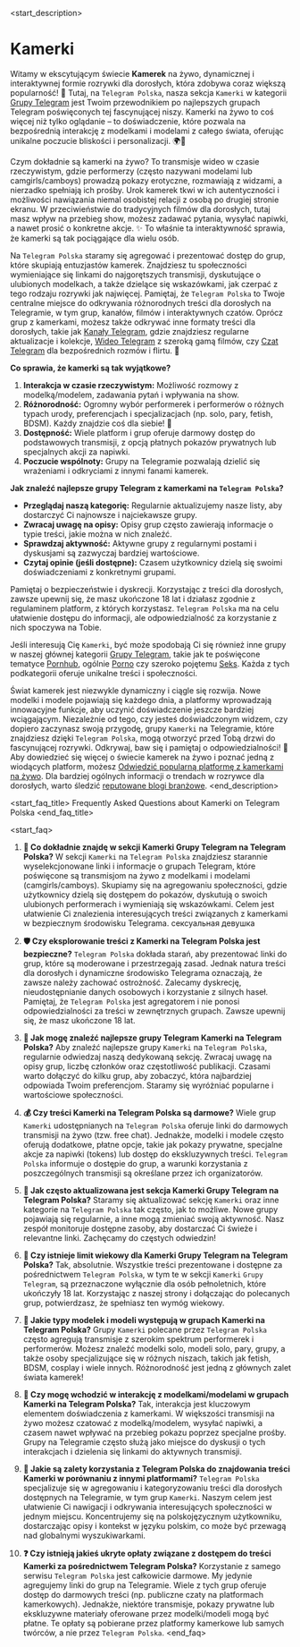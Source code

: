 <start_description>
# Kamerki

Witamy w ekscytującym świecie **Kamerek** na żywo, dynamicznej i interaktywnej formie rozrywki dla dorosłych, która zdobywa coraz większą popularność! 🔞 Tutaj, na `Telegram Polska`, nasza sekcja `Kamerki` w kategorii [Grupy Telegram](/grupy/) jest Twoim przewodnikiem po najlepszych grupach Telegram poświęconych tej fascynującej niszy. Kamerki na żywo to coś więcej niż tylko oglądanie – to doświadczenie, które pozwala na bezpośrednią interakcję z modelkami i modelami z całego świata, oferując unikalne poczucie bliskości i personalizacji. 🌍💬

Czym dokładnie są kamerki na żywo? To transmisje wideo w czasie rzeczywistym, gdzie performerzy (często nazywani modelami lub camgirls/camboys) prowadzą pokazy erotyczne, rozmawiają z widzami, a nierzadko spełniają ich prośby. Urok kamerek tkwi w ich autentyczności i możliwości nawiązania niemal osobistej relacji z osobą po drugiej stronie ekranu. W przeciwieństwie do tradycyjnych filmów dla dorosłych, tutaj masz wpływ na przebieg show, możesz zadawać pytania, wysyłać napiwki, a nawet prosić o konkretne akcje. ✨ To właśnie ta interaktywność sprawia, że kamerki są tak pociągające dla wielu osób.

Na `Telegram Polska` staramy się agregować i prezentować dostęp do grup, które skupiają entuzjastów kamerek. Znajdziesz tu społeczności wymieniające się linkami do najgorętszych transmisji, dyskutujące o ulubionych modelkach, a także dzielące się wskazówkami, jak czerpać z tego rodzaju rozrywki jak najwięcej. Pamiętaj, że `Telegram Polska` to Twoje centralne miejsce do odkrywania różnorodnych treści dla dorosłych na Telegramie, w tym grup, kanałów, filmów i interaktywnych czatów. Oprócz grup z kamerkami, możesz także odkrywać inne formaty treści dla dorosłych, takie jak [Kanały Telegram](/kanaly/), gdzie znajdziesz regularne aktualizacje i kolekcje, [Wideo Telegram](/wideo/) z szeroką gamą filmów, czy [Czat Telegram](/czat/) dla bezpośrednich rozmów i flirtu. 🚀

**Co sprawia, że kamerki są tak wyjątkowe?**
1.  **Interakcja w czasie rzeczywistym:** Możliwość rozmowy z modelką/modelem, zadawania pytań i wpływania na show.
2.  **Różnorodność:** Ogromny wybór performerek i performerów o różnych typach urody, preferencjach i specjalizacjach (np. solo, pary, fetish, BDSM). Każdy znajdzie coś dla siebie! 🍑
3.  **Dostępność:** Wiele platform i grup oferuje darmowy dostęp do podstawowych transmisji, z opcją płatnych pokazów prywatnych lub specjalnych akcji za napiwki.
4.  **Poczucie wspólnoty:** Grupy na Telegramie pozwalają dzielić się wrażeniami i odkryciami z innymi fanami kamerek.

**Jak znaleźć najlepsze grupy Telegram z kamerkami na `Telegram Polska`?**
*   **Przeglądaj naszą kategorię:** Regularnie aktualizujemy nasze listy, aby dostarczyć Ci najnowsze i najciekawsze grupy.
*   **Zwracaj uwagę na opisy:** Opisy grup często zawierają informacje o typie treści, jakie można w nich znaleźć.
*   **Sprawdzaj aktywność:** Aktywne grupy z regularnymi postami i dyskusjami są zazwyczaj bardziej wartościowe.
*   **Czytaj opinie (jeśli dostępne):** Czasem użytkownicy dzielą się swoimi doświadczeniami z konkretnymi grupami.

Pamiętaj o bezpieczeństwie i dyskrecji. Korzystając z treści dla dorosłych, zawsze upewnij się, że masz ukończone 18 lat i działasz zgodnie z regulaminem platform, z których korzystasz. `Telegram Polska` ma na celu ułatwienie dostępu do informacji, ale odpowiedzialność za korzystanie z nich spoczywa na Tobie.

Jeśli interesują Cię `Kamerki`, być może spodobają Ci się również inne grupy w naszej głównej kategorii [Grupy Telegram](/grupy/), takie jak te poświęcone tematyce [Pornhub](/grupy/pornhub/), ogólnie [Porno](/grupy/porno/) czy szeroko pojętemu [Seks](/grupy/seks/). Każda z tych podkategorii oferuje unikalne treści i społeczności.

Świat kamerek jest niezwykle dynamiczny i ciągle się rozwija. Nowe modelki i modele pojawiają się każdego dnia, a platformy wprowadzają innowacyjne funkcje, aby uczynić doświadczenie jeszcze bardziej wciągającym. Niezależnie od tego, czy jesteś doświadczonym widzem, czy dopiero zaczynasz swoją przygodę, grupy `Kamerki` na Telegramie, które znajdziesz dzięki `Telegram Polska`, mogą otworzyć przed Tobą drzwi do fascynującej rozrywki. Odkrywaj, baw się i pamiętaj o odpowiedzialności! 🌟 Aby dowiedzieć się więcej o świecie kamerek na żywo i poznać jedną z wiodących platform, możesz [Odwiedzić popularną platformę z kamerkami na żywo](https://chaturbate.com). Dla bardziej ogólnych informacji o trendach w rozrywce dla dorosłych, warto śledzić [reputowane blogi branżowe](https://avn.com/business).
<end_description>

<start_faq_title>
Frequently Asked Questions about Kamerki on Telegram Polska
<end_faq_title>

<start_faq>
1. **🤔 Co dokładnie znajdę w sekcji Kamerki Grupy Telegram na Telegram Polska?**
W sekcji `Kamerki` na `Telegram Polska` znajdziesz starannie wyselekcjonowane linki i informacje o grupach Telegram, które poświęcone są transmisjom na żywo z modelkami i modelami (camgirls/camboys). Skupiamy się na agregowaniu społeczności, gdzie użytkownicy dzielą się dostępem do pokazów, dyskutują o swoich ulubionych performerach i wymieniają się wskazówkami. Celem jest ułatwienie Ci znalezienia interesujących treści związanych z kamerkami w bezpiecznym środowisku Telegrama.  сексуальная девушка

2. **🛡️ Czy eksplorowanie treści z Kamerki na Telegram Polska jest bezpieczne?**
`Telegram Polska` dokłada starań, aby prezentować linki do grup, które są moderowane i przestrzegają zasad. Jednak natura treści dla dorosłych i dynamiczne środowisko Telegrama oznaczają, że zawsze należy zachować ostrożność. Zalecamy dyskrecję, nieudostępnianie danych osobowych i korzystanie z silnych haseł. Pamiętaj, że `Telegram Polska` jest agregatorem i nie ponosi odpowiedzialności za treści w zewnętrznych grupach. Zawsze upewnij się, że masz ukończone 18 lat.

3. **🚀 Jak mogę znaleźć najlepsze grupy Telegram Kamerki na Telegram Polska?**
Aby znaleźć najlepsze grupy `Kamerki` na `Telegram Polska`, regularnie odwiedzaj naszą dedykowaną sekcję. Zwracaj uwagę na opisy grup, liczbę członków oraz częstotliwość publikacji. Czasami warto dołączyć do kilku grup, aby zobaczyć, która najbardziej odpowiada Twoim preferencjom. Staramy się wyróżniać popularne i wartościowe społeczności.

4. **💰 Czy treści Kamerki na Telegram Polska są darmowe?**
Wiele grup `Kamerki` udostępnianych na `Telegram Polska` oferuje linki do darmowych transmisji na żywo (tzw. free chat). Jednakże, modelki i modele często oferują dodatkowe, płatne opcje, takie jak pokazy prywatne, specjalne akcje za napiwki (tokens) lub dostęp do ekskluzywnych treści. `Telegram Polska` informuje o dostępie do grup, a warunki korzystania z poszczególnych transmisji są określane przez ich organizatorów.

5. **🔄 Jak często aktualizowana jest sekcja Kamerki Grupy Telegram na Telegram Polska?**
Staramy się aktualizować sekcję `Kamerki` oraz inne kategorie na `Telegram Polska` tak często, jak to możliwe. Nowe grupy pojawiają się regularnie, a inne mogą zmieniać swoją aktywność. Nasz zespół monitoruje dostępne zasoby, aby dostarczać Ci świeże i relevantne linki. Zachęcamy do częstych odwiedzin!

6. **🔞 Czy istnieje limit wiekowy dla Kamerki Grupy Telegram na Telegram Polska?**
Tak, absolutnie. Wszystkie treści prezentowane i dostępne za pośrednictwem `Telegram Polska`, w tym te w sekcji `Kamerki` `Grupy Telegram`, są przeznaczone wyłącznie dla osób pełnoletnich, które ukończyły 18 lat. Korzystając z naszej strony i dołączając do polecanych grup, potwierdzasz, że spełniasz ten wymóg wiekowy.

7. **💃 Jakie typy modelek i modeli występują w grupach Kamerki na Telegram Polska?**
Grupy `Kamerki` polecane przez `Telegram Polska` często agregują transmisje z szerokim spektrum performerek i performerów. Możesz znaleźć modelki solo, modeli solo, pary, grupy, a także osoby specjalizujące się w różnych niszach, takich jak fetish, BDSM, cosplay i wiele innych. Różnorodność jest jedną z głównych zalet świata kamerek!

8. **💬 Czy mogę wchodzić w interakcję z modelkami/modelami w grupach Kamerki na Telegram Polska?**
Tak, interakcja jest kluczowym elementem doświadczenia z kamerkami. W większości transmisji na żywo możesz czatować z modelką/modelem, wysyłać napiwki, a czasem nawet wpływać na przebieg pokazu poprzez specjalne prośby. Grupy na Telegramie często służą jako miejsce do dyskusji o tych interakcjach i dzielenia się linkami do aktywnych transmisji.

9. **🌟 Jakie są zalety korzystania z Telegram Polska do znajdowania treści Kamerki w porównaniu z innymi platformami?**
`Telegram Polska` specjalizuje się w agregowaniu i kategoryzowaniu treści dla dorosłych dostępnych na Telegramie, w tym grup `Kamerki`. Naszym celem jest ułatwienie Ci nawigacji i odkrywania interesujących społeczności w jednym miejscu. Koncentrujemy się na polskojęzycznym użytkowniku, dostarczając opisy i kontekst w języku polskim, co może być przewagą nad globalnymi wyszukiwarkami.

10. **❓ Czy istnieją jakieś ukryte opłaty związane z dostępem do treści Kamerki za pośrednictwem Telegram Polska?**
Korzystanie z samego serwisu `Telegram Polska` jest całkowicie darmowe. My jedynie agregujemy linki do grup na Telegramie. Wiele z tych grup oferuje dostęp do darmowych treści (np. publiczne czaty na platformach kamerkowych). Jednakże, niektóre transmisje, pokazy prywatne lub ekskluzywne materiały oferowane przez modelki/modeli mogą być płatne. Te opłaty są pobierane przez platformy kamerkowe lub samych twórców, a nie przez `Telegram Polska`.
<end_faq>